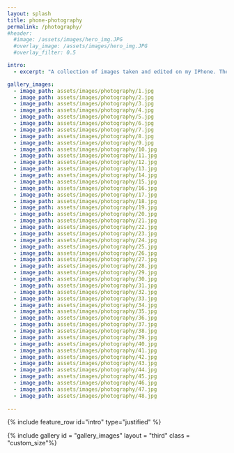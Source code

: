 ```yaml
---
layout: splash
title: phone-photography
permalink: /photography/
#header:
  #image: /assets/images/hero_img.JPG
  #overlay_image: /assets/images/hero_img.JPG
  #overlay_filter: 0.5

intro:
  - excerpt: "A collection of images taken and edited on my IPhone. These images reflect the various visual scenes that have captured my attention over the years."

gallery_images:
  - image_path: assets/images/photography/1.jpg
  - image_path: assets/images/photography/2.jpg
  - image_path: assets/images/photography/3.jpg
  - image_path: assets/images/photography/4.jpg
  - image_path: assets/images/photography/5.jpg
  - image_path: assets/images/photography/6.jpg
  - image_path: assets/images/photography/7.jpg
  - image_path: assets/images/photography/8.jpg
  - image_path: assets/images/photography/9.jpg
  - image_path: assets/images/photography/10.jpg
  - image_path: assets/images/photography/11.jpg
  - image_path: assets/images/photography/12.jpg
  - image_path: assets/images/photography/13.jpg
  - image_path: assets/images/photography/14.jpg
  - image_path: assets/images/photography/15.jpg
  - image_path: assets/images/photography/16.jpg
  - image_path: assets/images/photography/17.jpg
  - image_path: assets/images/photography/18.jpg
  - image_path: assets/images/photography/19.jpg
  - image_path: assets/images/photography/20.jpg
  - image_path: assets/images/photography/21.jpg
  - image_path: assets/images/photography/22.jpg
  - image_path: assets/images/photography/23.jpg
  - image_path: assets/images/photography/24.jpg
  - image_path: assets/images/photography/25.jpg
  - image_path: assets/images/photography/26.jpg
  - image_path: assets/images/photography/27.jpg
  - image_path: assets/images/photography/28.jpg
  - image_path: assets/images/photography/29.jpg
  - image_path: assets/images/photography/30.jpg
  - image_path: assets/images/photography/31.jpg
  - image_path: assets/images/photography/32.jpg
  - image_path: assets/images/photography/33.jpg
  - image_path: assets/images/photography/34.jpg
  - image_path: assets/images/photography/35.jpg
  - image_path: assets/images/photography/36.jpg
  - image_path: assets/images/photography/37.jpg
  - image_path: assets/images/photography/38.jpg
  - image_path: assets/images/photography/39.jpg
  - image_path: assets/images/photography/40.jpg
  - image_path: assets/images/photography/41.jpg
  - image_path: assets/images/photography/42.jpg
  - image_path: assets/images/photography/43.jpg
  - image_path: assets/images/photography/44.jpg
  - image_path: assets/images/photography/45.jpg
  - image_path: assets/images/photography/46.jpg
  - image_path: assets/images/photography/47.jpg
  - image_path: assets/images/photography/48.jpg
  
---
```

<link rel="stylesheet" href="{{ site.baseurl }}/assets/css/style.css">


{% include feature_row id="intro" type="justified" %}

{% include gallery id = "gallery_images" layout = "third" class = "custom_size"%}
